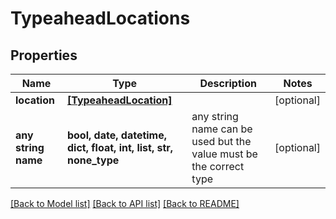 # TypeaheadLocations


## Properties
Name | Type | Description | Notes
------------ | ------------- | ------------- | -------------
**location** | [**[TypeaheadLocation]**](TypeaheadLocation.md) |  | [optional] 
**any string name** | **bool, date, datetime, dict, float, int, list, str, none_type** | any string name can be used but the value must be the correct type | [optional]

[[Back to Model list]](../README.md#documentation-for-models) [[Back to API list]](../README.md#documentation-for-api-endpoints) [[Back to README]](../README.md)


